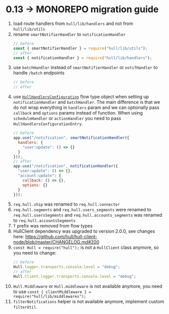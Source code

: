 # 0.13 -> MONOREPO migration guide

1. load route handlers from `hull/lib/handlers` and not from `hull/lib/utils`
1. rename `smartNotifierHandler` to `notificationHandler`
    ```js
    // before
    const { smartNotifierHandler } = require("hull/lib/utils");
    // after
    const { notificationHandler } = require("hull/lib/handlers");
    ```
2. use `batchHandler` instead of `smartNotifierHandler` or `notifHandler` to handle `/batch` endpoints
    ```js
    // before
    // after
    ```
3. use [`HullHandlersConfiguration`](src/types.js#L167) flow type object when setting up `notificationHandler` and `batchHandler`. The main difference is that we do not wrap everything in `handlers` param and we can optionally pass `callback` and `options` params instead of function.
When using `scheduleHandler` or `actionHandler` you need to pass `HullHandlersConfigurationEntry`.
    ```js
    // before
    app.use("/notification", smartNotificationHandler({
      handlers: {
        "user:update": () => {}
      }
    }));
    // after
    app.use("/notification", notificationHandler({
      "user:update": () => {},
      "account:update": {
        callback: () => {},
        options: {}
      }
    }));
    ```
4. `req.hull.ship` was renamed to `req.hull.connector`
5. `req.hull.segments` and `req.hull.users_segments` were renamed to `req.hull.usersSegments` and `req.hull.accounts_segments` was renamed to `req.hull.accountsSegments`
6. `T` prefix was removed from flow types
7. HullClient dependency was upgraded to version 2.0.0, see changes here: https://github.com/hull/hull-client-node/blob/master/CHANGELOG.md#200
8. `const Hull = require("hull");` is not a `HullClient` class anymore, so you need to change:
    ```js
    // before
    Hull.logger.transports.console.level = "debug";
    // after
    Hull.Client.logger.transports.console.level = "debug";
    ```
9. `Hull.Middleware` or `Hull.middleware` is not available anymore, you need to use `const { clientMiddleware } = require("hull/lib/middlewares");`
10. `filterNotifications` helper is not available anymore, implement custom `filterUtil`.
